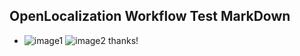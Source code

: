 ## OpenLocalization Workflow Test MarkDown
* ![image1](.\a524e682-8c42-4f87-b3ee-7422ca01d932.png)   ![image2](.\d71d0232-2ec5-4ac8-8577-b957295d25ce.png) 
thanks!